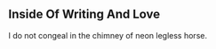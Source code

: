 Inside Of Writing And Love
--------------------------
I do not congeal in the chimney of neon legless horse.  
